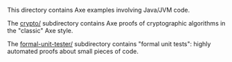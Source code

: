 This directory contains Axe examples involving Java/JVM code.

The [crypto/](crypto) subdirectory contains Axe proofs of cryptographic algorithms in the "classic" Axe style.

The [formal-unit-tester/](formal-unit-tester) subdirectory contains "formal unit tests": highly automated proofs about small pieces of code.
